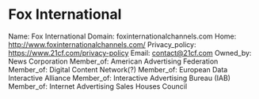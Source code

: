 
# Fox International

Name: Fox International
Domain: foxinternationalchannels.com
Home: http://www.foxinternationalchannels.com/
Privacy_policy: https://www.21cf.com/privacy-policy
Email: contact@21cf.com
Owned_by: News Corporation
Member_of: American Advertising Federation
Member_of: Digital Content Network(?)
Member_of: European Data Interactive Alliance
Member_of: Interactive Advertising Bureau (IAB)
Member_of: Internet Advertising Sales Houses Council
